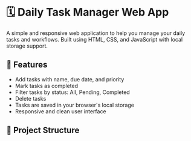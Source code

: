 # 🗓️ Daily Task Manager Web App

A simple and responsive web application to help you manage your daily tasks and workflows. Built using HTML, CSS, and JavaScript with local storage support.

## 🚀 Features

- Add tasks with name, due date, and priority
- Mark tasks as completed
- Filter tasks by status: All, Pending, Completed
- Delete tasks
- Tasks are saved in your browser's local storage
- Responsive and clean user interface

## 📁 Project Structure

